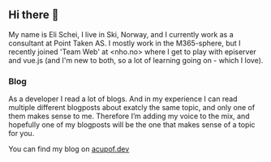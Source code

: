 ## Hi there 👋

My name is Eli Schei, I live in Ski, Norway, and I currently work as a consultant at Point Taken AS. 
I mostly work in the M365-sphere, but I recently joined 'Team Web' at <nho.no> where I get to play with episerver and vue.js (and I'm new to both, so a lot of learning going on - which I love).

### Blog
As a developer I read a lot of blogs. And in my experience I can read multiple different blogposts about exatcly the same topic, and only one of them makes sense to me. Therefore I’m adding my voice to the mix, and hopefully one of my blogposts will be the one that makes sense of a topic for you. 

You can find my blog on  [acupof.dev](https://acupof.dev)

